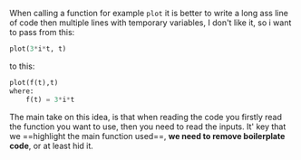 When calling a function for example `plot` it is better to write a long ass line of code then multiple lines with temporary variables, I don't like it, so i want to pass from this:
```python
plot(3*i*t, t)
```
to this:
```python
plot(f(t),t)
where:
	f(t) = 3*i*t
```

The main take on this idea, is that when reading the code you firstly read the function you want to use, then you need to read the inputs.
It' key that we ==highlight the main function used==, **we need to remove boilerplate code**, or at least hid it.